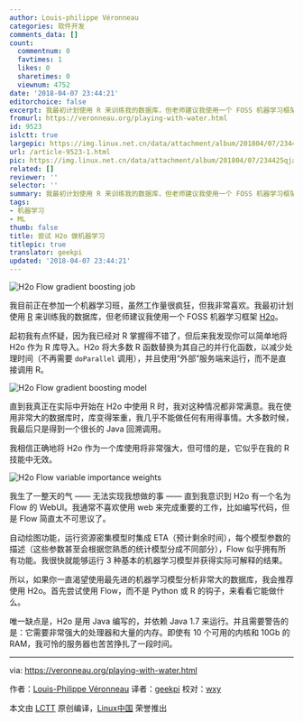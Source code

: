 ```yaml
---
author: Louis-philippe Véronneau
categories: 软件开发
comments_data: []
count:
  commentnum: 0
  favtimes: 1
  likes: 0
  sharetimes: 0
  viewnum: 4752
date: '2018-04-07 23:44:21'
editorchoice: false
excerpt: 我最初计划使用 R 来训练我的数据库，但老师建议我使用一个 FOSS 机器学习框架 H2o。
fromurl: https://veronneau.org/playing-with-water.html
id: 9523
islctt: true
largepic: https://img.linux.net.cn/data/attachment/album/201804/07/234425qjadmtvv9o7qacvd.png
url: /article-9523-1.html
pic: https://img.linux.net.cn/data/attachment/album/201804/07/234425qjadmtvv9o7qacvd.png.thumb.jpg
related: []
reviewer: ''
selector: ''
summary: 我最初计划使用 R 来训练我的数据库，但老师建议我使用一个 FOSS 机器学习框架 H2o。
tags:
- 机器学习
- ML
thumb: false
title: 尝试 H2o 做机器学习
titlepic: true
translator: geekpi
updated: '2018-04-07 23:44:21'
---
```


![H2o Flow gradient boosting job](/data/attachment/album/201804/07/234425qjadmtvv9o7qacvd.png "H2o Flow gradient boosting job")


我目前正在参加一个机器学习班，虽然工作量很疯狂，但我非常喜欢。我最初计划使用 [R](https://en.wikipedia.org/wiki/R_(programming_language)) 来训练我的数据库，但老师建议我使用一个 FOSS 机器学习框架 [H2o](https://www.h2o.ai)。


起初我有点怀疑，因为我已经对 R 掌握得不错了，但后来我发现你可以简单地将 H2o 作为 R 库导入。H2o 将大多数 R 函数替换为其自己的并行化函数，以减少处理时间（不再需要 `doParallel` 调用），并且使用“外部”服务端来运行，而不是直接调用 R。


![H2o Flow gradient boosting model](/data/attachment/album/201804/07/234426skv3kwpwrjy50hjr.png "H2o Flow gradient boosting model")


直到我真正在实际中开始在 H2o 中使用 R 时，我对这种情况都非常满意。我在使用非常大的数据库时，库变得笨重，我几乎不能做任何有用得事情。大多数时候，我最后只是得到一个很长的 Java 回溯调用。


我相信正确地将 H2o 作为一个库使用将非常强大，但可惜的是，它似乎在我的 R 技能中无效。


![H2o Flow variable importance weights](/data/attachment/album/201804/07/234426lmf4erfcmbd64mr1.png "H2o Flow variable importance weights")


我生了一整天的气 —— 无法实现我想做的事 —— 直到我意识到 H2o 有一个名为 Flow 的 WebUI。我通常不喜欢使用 web 来完成重要的工作，比如编写代码，但是 Flow 简直太不可思议了。


自动绘图功能，运行资源密集模型时集成 ETA（预计剩余时间），每个模型参数的描述（这些参数甚至会根据您熟悉的统计模型分成不同部分），Flow 似乎拥有所有功能。我很快就能够运行 3 种基本的机器学习模型并获得实际可解释的结果。


所以，如果你一直渴望使用最先进的机器学习模型分析非常大的数据库，我会推荐使用 H2o。首先尝试使用 Flow，而不是 Python 或 R 的钩子，来看看它能做什么。


唯一缺点是，H2o 是用 Java 编写的，并依赖 Java 1.7 来运行。并且需要警告的是：它需要非常强大的处理器和大量的内存。即使有 10 个可用的内核和 10Gb 的 RAM，我可怜的服务器也苦苦挣扎了一段时间。




---


via: <https://veronneau.org/playing-with-water.html>


作者：[Louis-Philippe Véronneau](https://veronneau.org/) 译者：[geekpi](https://github.com/geekpi) 校对：[wxy](https://github.com/wxy)


本文由 [LCTT](https://github.com/LCTT/TranslateProject) 原创编译，[Linux中国](https://linux.cn/) 荣誉推出